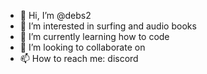 - 👋 Hi, I’m @debs2
- 👀 I’m interested in surfing and audio books
- 🌱 I’m currently learning how to code
- 💞️ I’m looking to collaborate on 
- 📫 How to reach me: discord

<!---
debs2/debs2 is a ✨ special ✨ repository because its `README.md` (this file) appears on your GitHub profile.
You can click the Preview link to take a look at your changes.
--->
